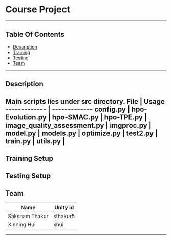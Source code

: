 # Course Project

----
## Table Of Contents
- [Description](#description)
- [Training](#commands)
- [Testing](#commands)
- [Team](#team)
----
## Description
Main scripts lies under src directory.
File  | Usage
------------- | -------------
config.py | 
hpo-Evolution.py | 
hpo-SMAC.py |
hpo-TPE.py |
image_quality_assessment.py |
imgproc.py |
model.py |
models.py |
optimize.py |
test2.py |
train.py |
utils.py |
----
## Training Setup

## Testing Setup

## Team
Name  | Unity id
------------- | -------------
Saksham Thakur  | sthakur5
Xinning Hui | xhui
---

